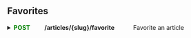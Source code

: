 ## Favorites

<details>

<summary><b><span style="color:#008000">POST</span> &nbsp; &nbsp; &nbsp; &nbsp; &nbsp;/articles/{slug}/favorite</b>&nbsp; &nbsp; &nbsp; &nbsp; &nbsp; &nbsp;Favorite an article</summary>
&nbsp;

**Parameters:**
<table>
    <thead>
        <tr>
            <th><h5>Name</h5></th>
            <th><h5>Description</h5></th>
        </tr>
    </thead>
    <tbody>
        <tr>
            <td rowspan=2>
            <p>
                <h6>Slug<sup><span style="color:#EE4B2B"> * required</span></sup>
                <br>
                <br>
                string
                <br>
                (path)
                </h6>
            </p>
            </td>
            <td><h5>this-is-my-article-1</h5></td>
        </tr>
</table>

**Responses:**
**<h5>Curl</h5>**
```
curl -X 'POST' \
  'http://localhost:3000/api/articles/this-is-my-article-1/favorite' \
  -H 'accept: */*' \
  -H 'Authorization: Bearer eyJhbGciOiJIUzI1NiIsInR5cCI6IkpXVCJ9.eyJpZCI6ImNsc3QxZDJ3czAwMDA2M3hiZTVsZHFsOHoiLCJpYXQiOjE3MDg1MTIxMDV9.9Ar6eoPvWM1ydXFwhsrUy2lHIhoLG5AnskFzAvd9sm4'\
  -d ''
```
**<h5>Request URL</h5>**
http://localhost:3000/api/articles/this-is-my-article-1/favorite

**<h5>Server response</h5>**

 <table>
    <thead>
        <tr>
            <th><h5>Code</h5></th>
            <th><h5>Details</h5></th>
        </tr>
    </thead>
    <tbody>
        <tr>
            <td rowspan=4><b><h5>200</h5</b></td>
            <td><b><h5>Response Body</h5></b></td>
        </tr>
        <tr>
            <td rowspan=1>
            {
                <br>
                &nbsp;&nbsp; &nbsp; &nbsp; "article":
                <br>
                &nbsp; &nbsp;&nbsp; &nbsp; {
                    <br>
                    &nbsp; &nbsp; &nbsp; &nbsp; &nbsp; &nbsp; &nbsp; &nbsp; "slug": "this-is-my-article-1",
                    <br>
                    &nbsp; &nbsp; &nbsp; &nbsp; &nbsp; &nbsp; &nbsp; &nbsp; "title": "This is my article",
                    <br>
                    &nbsp; &nbsp; &nbsp; &nbsp; &nbsp; &nbsp; &nbsp; &nbsp; "description": "nothing really",
                    <br>
                    &nbsp; &nbsp; &nbsp; &nbsp; &nbsp; &nbsp; &nbsp; &nbsp; "body": "# This is the title\n\nThis is the body\n\n## Also subtitle here\n\nHey you",
                    <br>
                    &nbsp; &nbsp; &nbsp; &nbsp; &nbsp; &nbsp; &nbsp; &nbsp; "tagList": [ ],
                    <br>
                    &nbsp; &nbsp; &nbsp; &nbsp; &nbsp; &nbsp; &nbsp; &nbsp; "createdAt": "2023-08-09T17:20:17.753Z",
                    <br>
                    &nbsp; &nbsp; &nbsp; &nbsp; &nbsp; &nbsp; &nbsp; &nbsp; "updatedAt": "2023-08-09T17:20:17.753Z",
                    <br>
                    &nbsp; &nbsp; &nbsp; &nbsp; &nbsp; &nbsp; &nbsp; &nbsp; "favorited": true,
                    <br>
                    &nbsp; &nbsp; &nbsp; &nbsp; &nbsp; &nbsp; &nbsp; &nbsp; "favoritesCount": 1,
                    <br>
                    &nbsp; &nbsp; &nbsp; &nbsp; &nbsp; &nbsp; &nbsp; &nbsp; "author": {
                            <br>
                            &nbsp; &nbsp; &nbsp; &nbsp; &nbsp; &nbsp; &nbsp; &nbsp; &nbsp; &nbsp; &nbsp; &nbsp; &nbsp; &nbsp; &nbsp; &nbsp; &nbsp; 
                            "username": "gutentag2012",
                            <br>
                            &nbsp; &nbsp; &nbsp; &nbsp; &nbsp; &nbsp; &nbsp; &nbsp; &nbsp; &nbsp; &nbsp; &nbsp; &nbsp; &nbsp; &nbsp; &nbsp; &nbsp; 
                            "bio": "",
                            <br>
                            &nbsp; &nbsp; &nbsp; &nbsp; &nbsp; &nbsp; &nbsp; &nbsp; &nbsp; &nbsp; &nbsp; &nbsp; &nbsp; &nbsp; &nbsp; &nbsp; &nbsp; 
                            "image": "https://api.realworld.io/images/smiley-cyrus.jpeg",
                            <br>
                            &nbsp; &nbsp; &nbsp; &nbsp; &nbsp; &nbsp; &nbsp; &nbsp; &nbsp; &nbsp; &nbsp; &nbsp; &nbsp; &nbsp; &nbsp; &nbsp; &nbsp; 
                            "following": false
                            <br>
                            &nbsp; &nbsp; &nbsp; &nbsp; &nbsp; &nbsp; &nbsp; &nbsp; }
                    <br>
                &nbsp; &nbsp; &nbsp; &nbsp; 
                }
            <br>
            }
            </td>
        </tr>
        <tr>
            <td><b><h5>Response headers</h5</b></td>
        </tr>
        <tr>
            <td>content-type: application/json</td>
        </tr>
</table>

**<h5>Responses</h5>**

| <h5> Code </h5> | <h5> Description </h5>         | <h5> Links </h5>    |
| :-------------- | :----------------------------- | :------------------ |
| 200             | Article favorited successfully | <em> No links </em> |
| 401             | Unauthorized                   | <em> No links </em> |
| 422             | Unexpected error               | <em> No links </em> |

</details>
